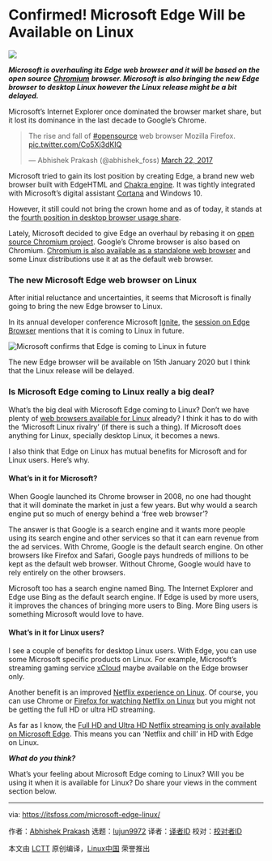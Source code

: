 [#]: collector: (lujun9972)
[#]: translator: ( )
[#]: reviewer: ( )
[#]: publisher: ( )
[#]: url: ( )
[#]: subject: (Confirmed! Microsoft Edge Will be Available on Linux)
[#]: via: (https://itsfoss.com/microsoft-edge-linux/)
[#]: author: (Abhishek Prakash https://itsfoss.com/author/abhishek/)

Confirmed! Microsoft Edge Will be Available on Linux
======

![][1]

_**Microsoft is overhauling its Edge web browser and it will be based on the open source**_ [_**Chromium**_][2] _**browser. Microsoft is also bringing the new Edge browser to desktop Linux however the Linux release might be a bit delayed.**_

Microsoft’s Internet Explorer once dominated the browser market share, but it lost its dominance in the last decade to Google’s Chrome.

> The rise and fall of [#opensource][3] web browser Mozilla Firefox. [pic.twitter.com/Co5Xj3dKIQ][4]
>
> — Abhishek Prakash (@abhishek_foss) [March 22, 2017][5]

Microsoft tried to gain its lost position by creating Edge, a brand new web browser built with EdgeHTML and [Chakra engine][6]. It was tightly integrated with Microsoft’s digital assistant [Cortana][7] and Windows 10.

However, it still could not bring the crown home and as of today, it stands at the [fourth position in desktop browser usage share][8].

Lately, Microsoft decided to give Edge an overhaul by rebasing it on [open source Chromium project][9]. Google’s Chrome browser is also based on Chromium. [Chromium is also available as a standalone web browser][2] and some Linux distributions use it at as the default web browser.

### The new Microsoft Edge web browser on Linux

After initial reluctance and uncertainties, it seems that Microsoft is finally going to bring the new Edge browser to Linux.

In its annual developer conference Microsoft [Ignite][10], the [session on Edge Browser][11] mentions that it is coming to Linux in future.

![Microsoft confirms that Edge is coming to Linux in future][12]

The new Edge browser will be available on 15th January 2020 but I think that the Linux release will be delayed.

### Is Microsoft Edge coming to Linux really a big deal?

What’s the big deal with Microsoft Edge coming to Linux? Don’t we have plenty of [web browsers available for Linux][13] already? I think it has to do with the ‘Microsoft Linux rivalry’ (if there is such a thing). If Microsoft does anything for Linux, specially desktop Linux, it becomes a news.

I also think that Edge on Linux has mutual benefits for Microsoft and for Linux users. Here’s why.

#### What’s in it for Microsoft?

When Google launched its Chrome browser in 2008, no one had thought that it will dominate the market in just a few years. But why would a search engine put so much of energy behind a ‘free web browser’?

The answer is that Google is a search engine and it wants more people using its search engine and other services so that it can earn revenue from the ad services. With Chrome, Google is the default search engine. On other browsers like Firefox and Safari, Google pays hundreds of millions to be kept as the default web browser. Without Chrome, Google would have to rely entirely on the other browsers.

Microsoft too has a search engine named Bing. The Internet Explorer and Edge use Bing as the default search engine. If Edge is used by more users, it improves the chances of bringing more users to Bing. More Bing users is something Microsoft would love to have.

#### What’s in it for Linux users?

I see a couple of benefits for desktop Linux users. With Edge, you can use some Microsoft specific products on Linux. For example, Microsoft’s streaming gaming service [xCloud][14] maybe available on the Edge browser only.

Another benefit is an improved [Netflix experience on Linux][15]. Of course, you can use Chrome or [Firefox for watching Netflix on Linux][16] but you might not be getting the full HD or ultra HD streaming.

As far as I know, the [Full HD and Ultra HD Netflix streaming is only available on Microsoft Edge][17]. This means you can ‘Netflix and chill’ in HD with Edge on Linux.

_**What do you think?**_

What’s your feeling about Microsoft Edge coming to Linux? Will you be using it when it is available for Linux? Do share your views in the comment section below.

--------------------------------------------------------------------------------

via: https://itsfoss.com/microsoft-edge-linux/

作者：[Abhishek Prakash][a]
选题：[lujun9972][b]
译者：[译者ID](https://github.com/译者ID)
校对：[校对者ID](https://github.com/校对者ID)

本文由 [LCTT](https://github.com/LCTT/TranslateProject) 原创编译，[Linux中国](https://linux.cn/) 荣誉推出

[a]: https://itsfoss.com/author/abhishek/
[b]: https://github.com/lujun9972
[1]: https://i0.wp.com/itsfoss.com/wp-content/uploads/2019/11/microsoft_edge_logo_transparent.png?ssl=1
[2]: https://itsfoss.com/install-chromium-ubuntu/
[3]: https://twitter.com/hashtag/opensource?src=hash&ref_src=twsrc%5Etfw
[4]: https://t.co/Co5Xj3dKIQ
[5]: https://twitter.com/abhishek_foss/status/844666818665025537?ref_src=twsrc%5Etfw
[6]: https://itsfoss.com/microsoft-chakra-core/
[7]: https://www.microsoft.com/en-in/windows/cortana
[8]: https://en.wikipedia.org/wiki/Usage_share_of_web_browsers
[9]: https://www.chromium.org/Home
[10]: https://www.microsoft.com/en-us/ignite
[11]: https://myignite.techcommunity.microsoft.com/sessions/79341?source=sessions
[12]: https://i0.wp.com/itsfoss.com/wp-content/uploads/2019/11/Microsoft_Edge_Linux.jpg?ssl=1
[13]: https://itsfoss.com/open-source-browsers-linux/
[14]: https://www.pocket-lint.com/games/news/147429-what-is-xbox-project-xcloud-cloud-gaming-service-price-release-date-devices
[15]: https://itsfoss.com/watch-netflix-in-ubuntu-linux/
[16]: https://itsfoss.com/netflix-firefox-linux/
[17]: https://help.netflix.com/en/node/23742
